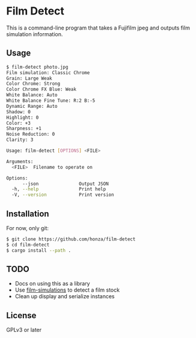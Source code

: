 Film Detect
===========

This is a command-line program that takes a Fujifilm jpeg and outputs film
simulation information.

## Usage

``` sh
$ film-detect photo.jpg
Film simulation: Classic Chrome
Grain: Large Weak
Color Chrome: Strong
Color Chrome FX Blue: Weak
White Balance: Auto
White Balance Fine Tune: R:2 B:-5
Dynamic Range: Auto
Shadow: 0
Highlight: 0
Color: +3
Sharpness: +1
Noise Reduction: 0
Clarity: 3
```

``` sh
Usage: film-detect [OPTIONS] <FILE>

Arguments:
  <FILE>  Filename to operate on

Options:
      --json               Output JSON
  -h, --help               Print help
  -V, --version            Print version
```

## Installation

For now, only git:

``` sh
$ git clone https://github.com/honza/film-detect
$ cd film-detect
$ cargo install --path .
```

## TODO

- Docs on using this as a library
- Use [film-simulations](https://github.com/honza/film-simulations) to detect a film stock
- Clean up display and serialize instances

## License

GPLv3 or later
